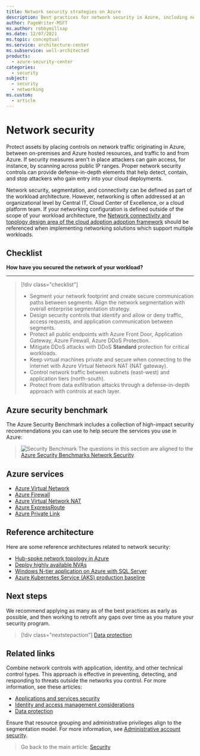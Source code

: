 ```yaml
---
title: Network security strategies on Azure
description: Best practices for network security in Azure, including network segmentation, network management, containment strategy, and internet edge strategy.
author: PageWriter-MSFT
ms.author: robbymillsap
ms.date: 12/07/2021
ms.topic: conceptual
ms.service: architecture-center
ms.subservice: well-architected
products:
  - azure-security-center
categories:
  - security
subject:
  - security
  - networking
ms.custom:
  - article
---
```


# Network security

Protect assets by placing controls on network traffic originating in Azure, between on-premises and Azure hosted resources, and traffic to and from Azure. If security measures aren't in place attackers can gain access, for instance, by scanning across public IP ranges. Proper network security controls can provide defense-in-depth elements that help detect, contain, and stop attackers who gain entry into your cloud deployments.

Network security, segmentation, and connectivity can be defined as part of the workload architecture. However, networking is often addressed at an organizational level by Central IT, Cloud Center of Excellence, or a cloud platform team. If your networking configuration is defined outside of the scope of your workload architecture, the [Network connectivity and topology design area of the cloud adoption adoption framework](/azure/cloud-adoption-framework/ready/landing-zone/design-area/network-topology-and-connectivity) should be referenced when implementing networking solutions which support multiple workloads.

## Checklist
**How have you secured the network of your workload?**
***

> [!div class="checklist"]
> - Segment your network footprint and create secure communication paths between segments. Align the network segmentation with overall enterprise segmentation strategy.
> - Design security controls that identify and allow or deny traffic, access requests, and application communication between segments.
> - Protect all public endpoints with Azure Front Door, Application Gateway, Azure Firewall, Azure DDoS Protection.
> - Mitigate DDoS attacks with DDoS **Standard** protection for critical workloads.
> - Keep virtual machines private and secure when connecting to the internet with Azure Virtual Network NAT (NAT gateway).
> - Control network traffic between subnets (east-west) and application tiers (north-south).
> - Protect from data exfiltration attacks through a defense-in-depth approach with controls at each layer.

## Azure security benchmark
The Azure Security Benchmark includes a collection of high-impact security recommendations you can use to help secure the services you use in Azure:

> ![Security Benchmark](../_images/benchmark-security.svg) The questions in this section are aligned to the [Azure Security Benchmarks Network Security](/azure/security/benchmarks/security-controls-v2-network-security).

## Azure services
- [Azure Virtual Network](/azure/virtual-network/virtual-networks-overview)
- [Azure Firewall](/azure/firewall/overview)
- [Azure Virtual Network NAT](/azure/virtual-network/nat-gateway/nat-overview)
- [Azure ExpressRoute](/azure/expressroute/)
- [Azure Private Link](/azure/private-link/)

## Reference architecture
Here are some reference architectures related to network security:

- [Hub-spoke network topology in Azure](/azure/architecture/reference-architectures/hybrid-networking/hub-spoke)
- [Deploy highly available NVAs](/azure/architecture/reference-architectures/dmz/nva-ha)
- [Windows N-tier application on Azure with SQL Server](/azure/architecture/reference-architectures/n-tier/n-tier-sql-server)
- [Azure Kubernetes Service (AKS) production baseline](/azure/architecture/reference-architectures/containers/aks/secure-baseline-aks)

## Next steps

We recommend applying as many as of the best practices as early as possible, and then working to retrofit any gaps over time as you mature your security program.

> [!div class="nextstepaction"]
> [Data protection](./design-storage.md)

## Related links

Combine network controls with application, identity, and other technical control types. This approach is effective in preventing, detecting, and responding to threats outside the networks you control. For more information, see these articles:
- [Applications and services security](design-apps-services.md)
- [Identity and access management considerations](design-identity.md)
- [Data protection](design-storage.md)

Ensure that resource grouping and administrative privileges align to the segmentation model. For more information, see [Administrative account security](design-admins.md).

> Go back to the main article: [Security](overview.md)
